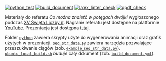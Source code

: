 [![python_test](https://github.com/vil02/pi2021/actions/workflows/python_test.yml/badge.svg)](https://github.com/vil02/pi2021/actions/workflows/python_test.yml)
[![build_document](https://github.com/vil02/pi2021/actions/workflows/build_document.yml/badge.svg)](https://github.com/vil02/pi2021/actions/workflows/build_document.yml)
[![latex_linter_check](https://github.com/vil02/pi2021/actions/workflows/chktex.yml/badge.svg)](https://github.com/vil02/pi2021/actions/workflows/chktex.yml)
[![qpdf_check](https://github.com/vil02/pi2021/actions/workflows/qpdf_check.yml/badge.svg)](https://github.com/vil02/pi2021/actions/workflows/qpdf_check.yml)

Materiały do referatu _Co można znaleźć w potęgach dwójki_ wygłoszonego podczas [XV Święta Liczby &pi;](https://us.edu.pl/wydzial/wnst/wspolpraca/szkoly/swieto-liczby-pi/).
Nagranie referatu jest dostępne na platformie [YouTube](https://www.youtube.com/watch?v=wUhvIijiO3w).
Prezentacja jest dostępna [tutaj](./generated/pi2021.pdf).

Folder [`python`](./python) zawiera skrypty użyte do wygenerowania animacji oraz grafik użytych w prezentacji.
[`seq_str_data.py`](python/seq_str_lib/seq_str_data.py) zawiera narzędzia pozwalające przeszukiwanie ciągów (zob. [`example_seq_str_data.py`](./python/seq_str_lib/example_seq_str_data.py)).
[`ubuntu_local_build.sh`](ubuntu_local_build.sh) _buduje_ cały dokument (zob. [`build_document.yml`](.github/workflows/build_document.yml)).

